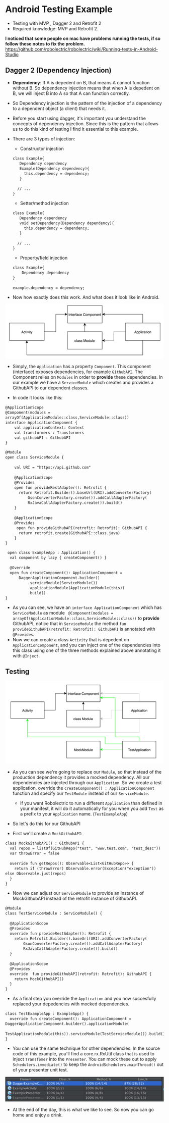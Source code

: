 # Android Testing Example
* Testing with MVP , Dagger 2 and Retrofit 2
* Required knowledge: MVP  and Retrofit 2.

**I noticed that some people on mac have problems running the tests, if so follow these notes to fix the problem.**
https://github.com/robolectric/robolectric/wiki/Running-tests-in-Android-Studio

## Dagger 2 (Dependency Injection)

* **Dependency**: If A is depedent on B, that means A cannot function without B. So dependency injection means that when A is depedent on B, we will inject B into A so that A can function correctly.

* So Dependency injection is the pattern of the injection of a dependency to a dependent object (a client) that needs it.

* Before you start using dagger, it's important you understand the concepts of dependency injection. Since this is the pattern that allows us to do this kind of testing I find it essential to this example.

* There are 3 types of injection:
  * Constructor injection
  ```
  class Example{
     Dependency dependency
     Example(Dependency dependency){
       this.dependency = dependency;
     }
    
    // ...
  }
  ```
  * Setter/method injection
  ```
  class Example{
     Dependency dependency
     void setDependency(Dependency dependency){
       this.dependency = dependency;
     }
    
    // ...
  }
  ```
  * Property/field injection
  ```
  class Example{
      Dependency dependency
  }
  
  example.dependency = dependency;
  ```
 * Now how exactly does this work. And what does it look like in Android.
 
 <img src="/DI-pattern.png" alt="Dependency pattern">

* Simply, the `Application` has a property `Component`. This component (interface) exposes dependencies, for example `GithubAPI`. The Component relies on `Modules` in order to **provide** these dependencies. In our example we have a `ServiceModule` which creates and provides a GithubAPI to our dependent classes.

 * In code it looks like this:
 ```
 @ApplicationScope
 @Component(modules = arrayOf(ApplicationModule::class,ServiceModule::class))
 interface ApplicationComponent {
     val applicationContext: Context
     val transformers : Transformers
     val githubAPI : GithubAPI
 }
 ```
 ```
@Module
open class ServiceModule {

     val URI = "https://api.github.com"

     @ApplicationScope
     @Provides
     open fun provideRestAdapter(): Retrofit {
       return Retrofit.Builder().baseUrl(URI).addConverterFactory(
           GsonConverterFactory.create()).addCallAdapterFactory(
           RxJavaCallAdapterFactory.create()).build()
     }

     @ApplicationScope
     @Provides
      open fun provideGithubAPI(retrofit: Retrofit): GithubAPI {
       return retrofit.create(GithubAPI::class.java)
     }
}
 ```
 ```
  open class ExampleApp : Application() {
   val component by lazy { createComponent() }

   @Override
   open fun createComponent(): ApplicationComponent =
       DaggerApplicationComponent.builder()
           .serviceModule(ServiceModule())
           .applicationModule(ApplicationModule(this))
           .build()
 }
 ```
 
 * As you can see, we have an `interface ApplicationComponent` which has `ServiceModule` as module ` @Component(modules = arrayOf(ApplicationModule::class,ServiceModule::class))` to **provide** GithubAPI, notice that in `ServiceModule` the method `fun provideGithubAPI(retrofit: Retrofit): GithubAPI` is annotated with `@Provides`.
 * Now we can create a class `Activity` that is depedent on `ApplicationComponent`, and you can inject one of the dependencies into this class using one of the three methods explained above annotating it with `@Inject`.
 
## Testing

 <img src="/DI-testing.png" alt="Dependency injection testing">

* As you can see we're going to replace our `Module`, so that instead of the production dependency it provides a mocked dependency. All our dependencies are injected through our `Application`. So we create a test application, override the `createComponent() : ApplicationComponent` function and specify our `TestModule` instead of our `ServiceModule`.
     *  If you want Robolectric to run a different `Application` than defined in your manifest, it will do it automatically for you when you add `Test` as a prefix to your `Application` name. (`TestExampleApp`)

* So let's do this for our GithubAPI
* First we'll create a `MockGithubAPI`:
```
class MockGithubAPI() : GithubAPI {
  val repos = listOf(GitHubRepo("test", "www.test.com", "test_desc"))
  var throwError = false

  override fun getRepos(): Observable<List<GitHubRepo>> {
    return if (throwError) Observable.error(Exception("exception")) else Observable.just(repos)
  }
}
```

* Now we can adjust our `ServiceModule` to provide an instance of MockGithubAPI instead of the retrofit instance of GithubAPI. 
```
@Module
class TestServiceModule : ServiceModule() {

  @ApplicationScope
  @Provides
  override fun provideRestAdapter(): Retrofit {
    return Retrofit.Builder().baseUrl(URI).addConverterFactory(
        GsonConverterFactory.create()).addCallAdapterFactory(
        RxJavaCallAdapterFactory.create()).build()
  }

  @ApplicationScope
  @Provides
  override  fun provideGithubAPI(retrofit: Retrofit): GithubAPI {
    return MockGithubAPI()
  }
}
```

* As a final step you override the `Application` and you now succesfully replaced your depedencies with mocked dependencies.

```
class TestExampleApp : ExampleApp() {
  override fun createComponent(): ApplicationComponent = DaggerApplicationComponent.builder().applicationModule(
      TestApplicationModule(this)).serviceModule(TestServiceModule()).build()
}
```

* You can use the same technique for other dependencies. In the source code of this example, you'll find a core.rx.RxUtil class that is used to inject `Transfomer` into the `Presenter`. You can mock these out to apply `Schedulers.immediate()` to keep the `AndroidSchedulers.mainThread()` out of your presenter unit test.

 <img src="/Test-coverage.png" alt="Test coverage">

* At the end of the day, this is what we like to see. So now you can go home and enjoy a drink.

